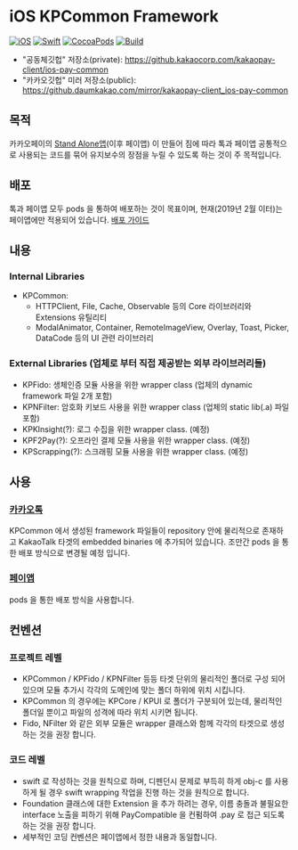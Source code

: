 # iOS KPCommon Framework
[![iOS](https://img.shields.io/badge/ios-10.0+-lightgray.svg)](https://img.shields.io/badge/ios-10.0+-lightgray.svg)
[![Swift](https://img.shields.io/badge/swift-4.0-lightgray.svg)](https://img.shields.io/badge/swift-4.0-lightgray.svg)
[![CocoaPods](https://img.shields.io/badge/pod-true-blue.svg)](https://github.kakaocorp.com/kakaopay-client/ios-pay-common/blob/develop/KPCommon.podspec)
[![Build](https://img.shields.io/badge/build-tbd-red.svg)](https://mobil.daumkakao.io/#/app/979)

- "공동체깃헙" 저장소(private): https://github.kakaocorp.com/kakaopay-client/ios-pay-common
- "카카오깃헙" 미러 저장소(public): https://github.daumkakao.com/mirror/kakaopay-client_ios-pay-common

## 목적
카카오페이의 [Stand Alone앱](https://kakaopay.agit.in/g/300017571/wall)(이후 페이앱) 이 만들어 짐에 따라 톡과 페이앱 공통적으로 사용되는 코드를 묶어 유지보수의 장점을 누릴 수 있도록 하는 것이 주 목적입니다.

## 배포
톡과 페이앱 모두 pods 을 통하여 배포하는 것이 목표이며, 현재(2019년 2월 이터)는 페이앱에만 적용되어 있습니다.
[배포 가이드](https://github.kakaocorp.com/kakaopay-client/ios-pay-common/wiki/KPCommon-%EB%B0%B0%ED%8F%AC-%EA%B0%80%EC%9D%B4%EB%93%9C)

## 내용
### Internal Libraries
- KPCommon:
  - HTTPClient, File, Cache, Observable 등의 Core 라이브러리와 Extensions 유틸리티
  - ModalAnimator, Container, RemoteImageView, Overlay, Toast, Picker, DataCode 등의 UI 관련 라이브러리

### External Libraries (업체로 부터 직접 제공받는 외부 라이브러리들)
- KPFido: 생체인증 모듈 사용을 위한 wrapper class (업체의 dynamic framework 파일 2개 포함)
- KPNFilter: 암호화 키보드 사용을 위한 wrapper class (업체의 static lib(.a) 파일 포함)
- KPKInsight(?): 로그 수집을 위한 wrapper class. (예정)
- KPF2Pay(?): 오프라인 결제 모듈 사용을 위한 wrapper class. (예정)
- KPScrapping(?): 스크래핑 모듈 사용을 위한 wrapper class. (예정)

## 사용
### [카카오톡](https://github.kakaocorp.com/cooperation/kakaotalk-iphone-dev_KakaoTalk-Iphone)
KPCommon 에서 생성된 framework 파일들이 repository 안에 물리적으로 존재하고 KakaoTalk 타겟의 embedded binaries 에 추가되어 있습니다. 조만간 pods 을 통한 배포 방식으로 변경될 예정 입니다.

### [페이앱](https://github.kakaocorp.com/kakaopay-client/ios-pay-app/issues)
pods 을 통한 배포 방식을 사용합니다.

## 컨벤션
### 프로젝트 레벨
- KPCommon / KPFido / KPNFilter 등등 타겟 단위의 물리적인 폴더로 구성 되어 있으며 모듈 추가시 각각의 도메인에 맞는 폴더 하위에 위치 시킵니다.
- KPCommon 의 경우에는 KPCore / KPUI 로 폴더가 구분되어 있는데, 물리적인 폴더일 뿐이고 파일의 성격에 따라 위치 시키면 됩니다.
- Fido, NFilter 와 같은 외부 모듈은 wrapper 클래스와 함께 각각의 타겟으로 생성하는 것을 권장 합니다.

### 코드 레벨
- swift 로 작성하는 것을 원칙으로 하며, 디펜던시 문제로 부득히 하게 obj-c 를 사용하게 될 경우 swift wrapping 작업을 진행 하는 것을 원칙으로 합니다.
- Foundation 클래스에 대한 Extension 을 추가 하려는 경우, 이름 충돌과 불필요한 interface 노출을 피하기 위해 PayCompatible 을 컨펌하여 .pay 로 접근 되도록 하는 것을 권장 합니다.
- 세부적인 코딩 컨벤션은 페이앱에서 정한 내용과 동일합니다.
